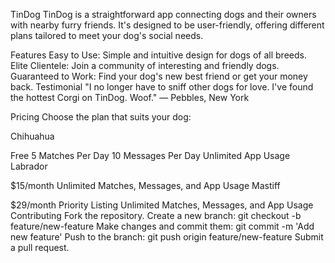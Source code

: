 TinDog
TinDog is a straightforward app connecting dogs and their owners with nearby furry friends. It's designed to be user-friendly, offering different plans tailored to meet your dog's social needs.

Features
Easy to Use: Simple and intuitive design for dogs of all breeds.
Elite Clientele: Join a community of interesting and friendly dogs.
Guaranteed to Work: Find your dog's new best friend or get your money back.
Testimonial
"I no longer have to sniff other dogs for love. I've found the hottest Corgi on TinDog. Woof."
— Pebbles, New York

Pricing
Choose the plan that suits your dog:

Chihuahua

Free
5 Matches Per Day
10 Messages Per Day
Unlimited App Usage
Labrador

$15/month
Unlimited Matches, Messages, and App Usage
Mastiff

$29/month
Priority Listing
Unlimited Matches, Messages, and App Usage
Contributing
Fork the repository.
Create a new branch: git checkout -b feature/new-feature
Make changes and commit them: git commit -m 'Add new feature'
Push to the branch: git push origin feature/new-feature
Submit a pull request.
